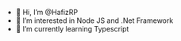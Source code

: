 - 👋 Hi, I’m @HafizRP
- 👀 I’m interested in Node JS and .Net Framework
- 🌱 I’m currently learning Typescript

<!---
HafizRP/HafizRP is a ✨ special ✨ repository because its `README.md` (this file) appears on your GitHub profile.
You can click the Preview link to take a look at your changes.
--->
